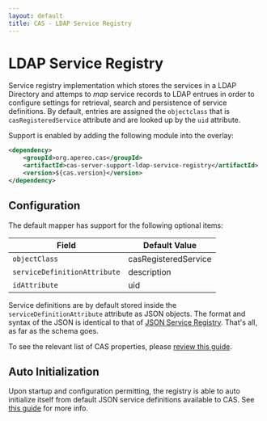 ```yaml
---
layout: default
title: CAS - LDAP Service Registry
---
```


# LDAP Service Registry

Service registry implementation which stores the services in a LDAP Directory and attemps to *map* service records to LDAP entrues in order to configure settings for retrieval, search and persistence of service definitions. By default, entries are assigned the `objectclass` that is `casRegisteredService` attribute and are looked up by the `uid` attribute.

Support is enabled by adding the following module into the overlay:

```xml
<dependency>
    <groupId>org.apereo.cas</groupId>
    <artifactId>cas-server-support-ldap-service-registry</artifactId>
    <version>${cas.version}</version>
</dependency>
```

## Configuration

The default mapper has support for the following optional items:

| Field                             | Default Value
|-----------------------------------|---------------------------------------------------
| `objectClass`                     | casRegisteredService
| `serviceDefinitionAttribute`      | description
| `idAttribute`                     | uid

Service definitions are by default stored inside the `serviceDefinitionAttribute` attribute as
JSON objects. The format and syntax of the JSON is identical to that of
[JSON Service Registry](JSON-Service-Management.html). That's all, as far as the schema goes.

To see the relevant list of CAS properties, please [review this guide](Configuration-Properties.html#ldap-service-registry).

## Auto Initialization

Upon startup and configuration permitting, the registry is able to auto initialize itself from default JSON service definitions available to CAS. See [this guide](AutoInitialization-Service-Management.html) for more info.